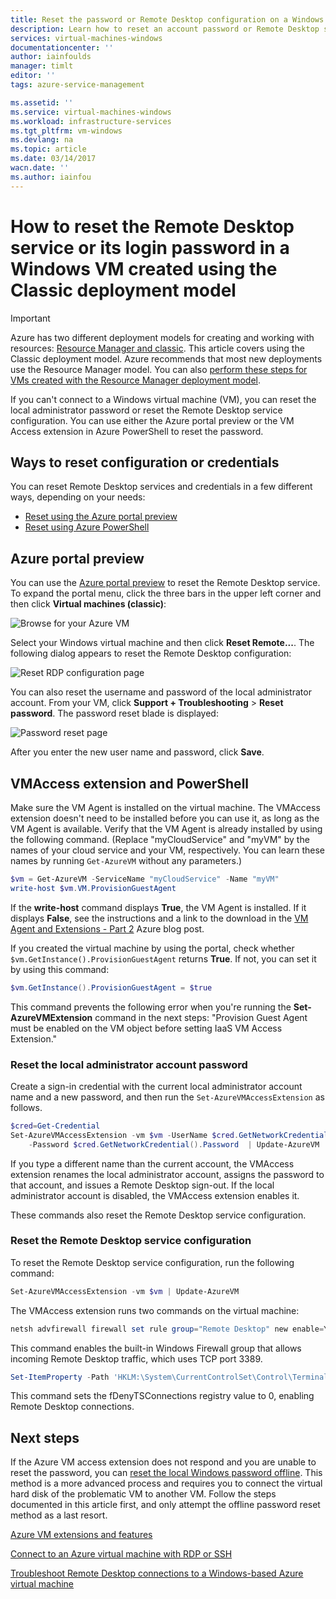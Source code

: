 ```yaml
---
title: Reset the password or Remote Desktop configuration on a Windows VM in Azure | Azure
description: Learn how to reset an account password or Remote Desktop services on a Windows VM created using the Classic deployment model using the Azure portal preview or Azure PowerShell.
services: virtual-machines-windows
documentationcenter: ''
author: iainfoulds
manager: timlt
editor: ''
tags: azure-service-management

ms.assetid: ''
ms.service: virtual-machines-windows
ms.workload: infrastructure-services
ms.tgt_pltfrm: vm-windows
ms.devlang: na
ms.topic: article
ms.date: 03/14/2017
wacn.date: ''
ms.author: iainfou
---
```


# How to reset the Remote Desktop service or its login password in a Windows VM created using the Classic deployment model
> [!IMPORTANT]
> Azure has two different deployment models for creating and working with resources: [Resource Manager and classic](../azure-resource-manager/resource-manager-deployment-model.md). This article covers using the Classic deployment model. Azure recommends that most new deployments use the Resource Manager model. You can also [perform these steps for VMs created with the Resource Manager deployment model](./virtual-machines-windows-reset-rdp.md).

If you can't connect to a Windows virtual machine (VM), you can reset the local administrator password or reset the Remote Desktop service configuration. You can use either the Azure portal preview or the VM Access extension in Azure PowerShell to reset the password.

## Ways to reset configuration or credentials
You can reset Remote Desktop services and credentials in a few different ways, depending on your needs:

- [Reset using the Azure portal preview](#azure-portal)
- [Reset using Azure PowerShell](#vmaccess-extension-and-powershell)

## Azure portal preview
You can use the [Azure portal preview](https://portal.azure.cn) to reset the Remote Desktop service. To expand the portal menu, click the three bars in the upper left corner and then click **Virtual machines (classic)**:

![Browse for your Azure VM](./media/virtual-machines-windows-reset-rdp/Portal-Select-Classic-VM.png)

Select your Windows virtual machine and then click **Reset Remote...**. The following dialog appears to reset the Remote Desktop configuration:

![Reset RDP configuration page](./media/virtual-machines-windows-reset-rdp/Portal-RDP-Reset-Windows.png)

You can also reset the username and password of the local administrator account. From your VM, click **Support + Troubleshooting** > **Reset password**. The password reset blade is displayed:

![Password reset page](./media/virtual-machines-windows-reset-rdp/Portal-PW-Reset-Windows.png)

After you enter the new user name and password, click **Save**.

## VMAccess extension and PowerShell
Make sure the VM Agent is installed on the virtual machine. The VMAccess extension doesn't need to be installed before you can use it, as long as the VM Agent is available. Verify that the VM Agent is already installed by using the following command. (Replace "myCloudService" and "myVM" by the names of your cloud service and your VM, respectively. You can learn these names by running `Get-AzureVM` without any parameters.)

```powershell
$vm = Get-AzureVM -ServiceName "myCloudService" -Name "myVM"
write-host $vm.VM.ProvisionGuestAgent
```

If the **write-host** command displays **True**, the VM Agent is installed. If it displays **False**, see the instructions and a link to the download in the [VM Agent and Extensions - Part 2](https://azure.microsoft.com/zh-cn/blog/vm-agent-and-extensions-part-2/) Azure blog post.

If you created the virtual machine by using the portal, check whether `$vm.GetInstance().ProvisionGuestAgent` returns **True**. If not, you can set it by using this command:

```powershell
$vm.GetInstance().ProvisionGuestAgent = $true
```

This command prevents the following error when you're running the **Set-AzureVMExtension** command in the next steps: "Provision Guest Agent must be enabled on the VM object before setting IaaS VM Access Extension."

### **Reset the local administrator account password**
Create a sign-in credential with the current local administrator account name and a new password, and then run the `Set-AzureVMAccessExtension` as follows.

```powershell
$cred=Get-Credential
Set-AzureVMAccessExtension -vm $vm -UserName $cred.GetNetworkCredential().Username `
    -Password $cred.GetNetworkCredential().Password  | Update-AzureVM
```

If you type a different name than the current account, the VMAccess extension renames the local administrator account, assigns the password to that account, and issues a Remote Desktop sign-out. If the local administrator account is disabled, the VMAccess extension enables it.

These commands also reset the Remote Desktop service configuration.

### **Reset the Remote Desktop service configuration**
To reset the Remote Desktop service configuration, run the following command:

```powershell
Set-AzureVMAccessExtension -vm $vm | Update-AzureVM
```

The VMAccess extension runs two commands on the virtual machine:

```powershell
netsh advfirewall firewall set rule group="Remote Desktop" new enable=Yes
```

This command enables the built-in Windows Firewall group that allows incoming Remote Desktop traffic, which uses TCP port 3389.

```powershell
Set-ItemProperty -Path 'HKLM:\System\CurrentControlSet\Control\Terminal Server' -name "fDenyTSConnections" -Value 0
```

This command sets the fDenyTSConnections registry value to 0, enabling Remote Desktop connections.

## Next steps
If the Azure VM access extension does not respond and you are unable to reset the password, you can [reset the local Windows password offline](./virtual-machines-windows-reset-local-password-without-agent.md). This method is a more advanced process and requires you to connect the virtual hard disk of the problematic VM to another VM. Follow the steps documented in this article first, and only attempt the offline password reset method as a last resort.

[Azure VM extensions and features](./virtual-machines-windows-extensions-features.md)

[Connect to an Azure virtual machine with RDP or SSH](http://msdn.microsoft.com/zh-cn/library/azure/dn535788.aspx)

[Troubleshoot Remote Desktop connections to a Windows-based Azure virtual machine](./virtual-machines-windows-troubleshoot-rdp-connection.md)